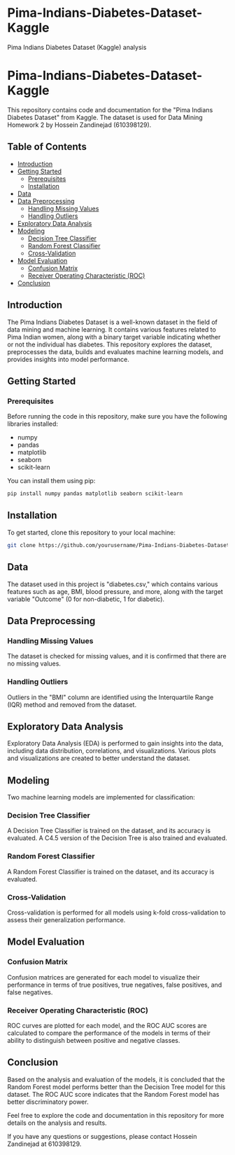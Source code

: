 # Pima-Indians-Diabetes-Dataset-Kaggle
Pima Indians Diabetes Dataset (Kaggle) analysis

# Pima-Indians-Diabetes-Dataset-Kaggle

This repository contains code and documentation for the "Pima Indians Diabetes Dataset" from Kaggle. The dataset is used for Data Mining Homework 2 by Hossein Zandinejad (610398129).

## Table of Contents

- [Introduction](#introduction)
- [Getting Started](#getting-started)
  - [Prerequisites](#prerequisites)
  - [Installation](#installation)
- [Data](#data)
- [Data Preprocessing](#data-preprocessing)
  - [Handling Missing Values](#handling-missing-values)
  - [Handling Outliers](#handling-outliers)
- [Exploratory Data Analysis](#exploratory-data-analysis)
- [Modeling](#modeling)
  - [Decision Tree Classifier](#decision-tree-classifier)
  - [Random Forest Classifier](#random-forest-classifier)
  - [Cross-Validation](#cross-validation)
- [Model Evaluation](#model-evaluation)
  - [Confusion Matrix](#confusion-matrix)
  - [Receiver Operating Characteristic (ROC)](#receiver-operating-characteristic-roc)
- [Conclusion](#conclusion)

## Introduction

The Pima Indians Diabetes Dataset is a well-known dataset in the field of data mining and machine learning. It contains various features related to Pima Indian women, along with a binary target variable indicating whether or not the individual has diabetes. This repository explores the dataset, preprocesses the data, builds and evaluates machine learning models, and provides insights into model performance.

## Getting Started

### Prerequisites

Before running the code in this repository, make sure you have the following libraries installed:

- numpy
- pandas
- matplotlib
- seaborn
- scikit-learn

You can install them using pip:

```bash
pip install numpy pandas matplotlib seaborn scikit-learn
```

## Installation
To get started, clone this repository to your local machine:

```bash
git clone https://github.com/yourusername/Pima-Indians-Diabetes-Dataset-Kaggle.git
```
## Data

The dataset used in this project is "diabetes.csv," which contains various features such as age, BMI, blood pressure, and more, along with the target variable "Outcome" (0 for non-diabetic, 1 for diabetic).

## Data Preprocessing

### Handling Missing Values

The dataset is checked for missing values, and it is confirmed that there are no missing values.

### Handling Outliers

Outliers in the "BMI" column are identified using the Interquartile Range (IQR) method and removed from the dataset.

## Exploratory Data Analysis

Exploratory Data Analysis (EDA) is performed to gain insights into the data, including data distribution, correlations, and visualizations. Various plots and visualizations are created to better understand the dataset.

## Modeling

Two machine learning models are implemented for classification:

### Decision Tree Classifier

A Decision Tree Classifier is trained on the dataset, and its accuracy is evaluated. A C4.5 version of the Decision Tree is also trained and evaluated.

### Random Forest Classifier

A Random Forest Classifier is trained on the dataset, and its accuracy is evaluated.

### Cross-Validation

Cross-validation is performed for all models using k-fold cross-validation to assess their generalization performance.

## Model Evaluation

### Confusion Matrix

Confusion matrices are generated for each model to visualize their performance in terms of true positives, true negatives, false positives, and false negatives.

### Receiver Operating Characteristic (ROC)

ROC curves are plotted for each model, and the ROC AUC scores are calculated to compare the performance of the models in terms of their ability to distinguish between positive and negative classes.

## Conclusion

Based on the analysis and evaluation of the models, it is concluded that the Random Forest model performs better than the Decision Tree model for this dataset. The ROC AUC score indicates that the Random Forest model has better discriminatory power.

Feel free to explore the code and documentation in this repository for more details on the analysis and results.

If you have any questions or suggestions, please contact Hossein Zandinejad at 610398129.
